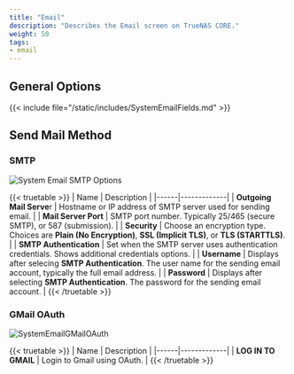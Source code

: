```yaml
---
title: "Email"
description: "Describes the Email screen on TrueNAS CORE."
weight: 50
tags:
- email
---
```


## General Options

{{< include file="/static/includes/SystemEmailFields.md" >}}

## Send Mail Method

### SMTP

![System Email SMTP Options](/images/CORE/System/SystemEmailSMTPOptions.png "System Email SMTP Options")

{{< truetable >}}
| Name | Description |
|------|-------------|
| **Outgoing Mail Serve**r | Hostname or IP address of SMTP server used for sending email. |
| **Mail Server Port** | SMTP port number. Typically 25/465 (secure SMTP), or 587 (submission). |
| **Security** | Choose an encryption type. Choices are **Plain (No Encryption)**, **SSL (Implicit TLS)**, or **TLS (STARTTLS)**. |
| **SMTP Authentication** | Set when the SMTP server uses authentication credentials. Shows additional credentials options. |
| **Username** | Displays after selecing **SMTP Authentication**. The user name for the sending email account, typically the full email address. |
| **Password** | Displays after selecting **SMTP Authentication**. The password for the sending email account. |
{{< /truetable >}}

### GMail OAuth

![SystemEmailGMailOAuth](/images/CORE/System/SystemEmailGMailOAuth.png "GMail OAuth Options")

{{< truetable >}}
| Name | Description |
|------|-------------|
| **LOG IN TO GMAIL** | Login to Gmail using OAuth. |
{{< /truetable >}}
